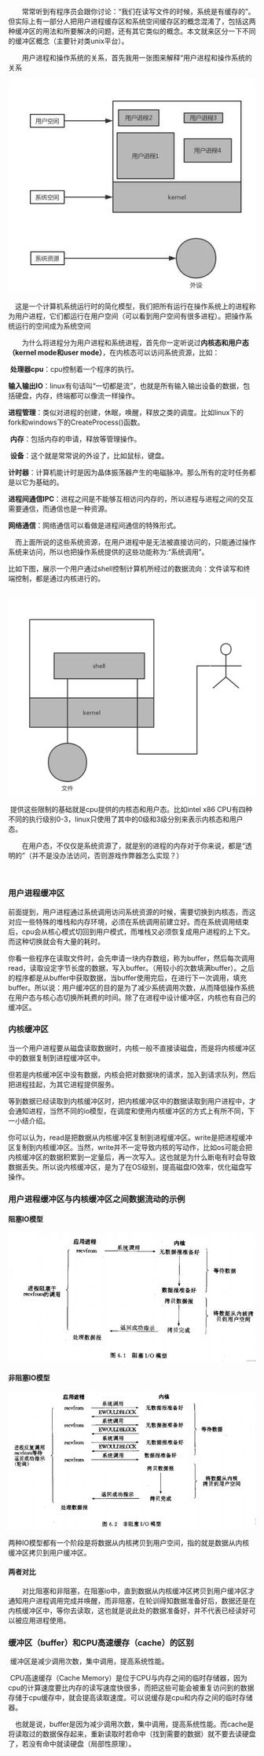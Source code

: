 　　常常听到有程序员会跟你讨论：“我们在读写文件的时候，系统是有缓存的”。但实际上有一部分人把用户进程缓存区和系统空间缓存区的概念混淆了，包括这两种缓冲区的用法和所要解决的问题，还有其它类似的概念。本文就来区分一下不同的缓冲区概念（主要针对类unix平台）。

　　用户进程和操作系统的关系，首先我用一张图来解释“用户进程和操作系统的关系

![img](1607341-20190226215330118-826555699.png)

　这是一个计算机系统运行时的简化模型，我们把所有运行在操作系统上的进程称为用户进程，它们都运行在用户空间（可以看到用户空间有很多进程）。把操作系统运行的空间成为系统空间

　　为什么将进程分为用户进程和系统进程，首先你一定听说过**内核态和用户态（kernel mode和user mode）**，在内核态可以访问系统资源，比如：

​	**处理器cpu**：cpu控制着一个程序的执行。

​	**输入输出IO**：linux有句话叫“一切都是流”，也就是所有输入输出设备的数据，包括硬盘，内存，终端都可以像流一样操作。

​	**进程管理**：类似对进程的创建，休眠，唤醒，释放之类的调度。比如linux下的fork和windows下的CreateProcess()函数。

​	**内存**：包括内存的申请，释放等管理操作。

​	**设备**：这个就是常常说的外设了，比如鼠标，键盘。

​	**计时器**：计算机能计时是因为晶体振荡器产生的电磁脉冲。那么所有的定时任务都是以它为基础的。

​	**进程间通信IPC**：进程之间是不能够互相访问内存的，所以进程与进程之间的交互需要通信，而通信也是一种资源。

​	**网络通信**：网络通信可以看做是进程间通信的特殊形式。

　而上面所说的这些系统资源，在用户进程中是无法被直接访问的，只能通过操作系统来访问，所以也把操作系统提供的这些功能称为:“系统调用”。

​	比如下图，展示一个用户通过shell控制计算机所经过的数据流向：文件读写和终端控制，都是通过内核进行的。

​	![img](1607341-20190226221150814-642574791.png)

​	提供这些限制的基础就是cpu提供的内核态和用户态。比如intel x86 CPU有四种不同的执行级别0-3，linux只使用了其中的0级和3级分别来表示内核态和用户态。

　　在用户态，不仅仅是系统资源了，就是别的进程的内存对于你来说，都是“透明的”（并不是没办法访问，否则游戏作弊器怎么实现？）

​	

### 用户进程缓冲区

前面提到，用户进程通过系统调用访问系统资源的时候，需要切换到内核态，而这对应一些特殊的堆栈和内存环境，必须在系统调用前建立好。而在系统调用结束后，cpu会从核心模式切回到用户模式，而堆栈又必须恢复成用户进程的上下文。而这种切换就会有大量的耗时。

你看一些程序在读取文件时，会先申请一块内存数组，称为buffer，然后每次调用read，读取设定字节长度的数据，写入buffer。（用较小的次数填满buffer）。之后的程序都是从buffer中获取数据，当buffer使用完后，在进行下一次调用，填充buffer。所以说：用户缓冲区的目的是为了减少系统调用次数，从而降低操作系统在用户态与核心态切换所耗费的时间。除了在进程中设计缓冲区，内核也有自己的缓冲区。

### 内核缓冲区

当一个用户进程要从磁盘读取数据时，内核一般不直接读磁盘，而是将内核缓冲区中的数据复制到进程缓冲区中。

但若是内核缓冲区中没有数据，内核会把对数据块的请求，加入到请求队列，然后把进程挂起，为其它进程提供服务。

等到数据已经读取到内核缓冲区时，把内核缓冲区中的数据读取到用户进程中，才会通知进程，当然不同的io模型，在调度和使用内核缓冲区的方式上有所不同，下一小结介绍。

你可以认为，read是把数据从内核缓冲区复制到进程缓冲区。write是把进程缓冲区复制到内核缓冲区。当然，write并不一定导致内核的写动作，比如os可能会把内核缓冲区的数据积累到一定量后，再一次写入。这也就是为什么断电有时会导致数据丢失。所以说内核缓冲区，是为了在OS级别，提高磁盘IO效率，优化磁盘写操作。

### 用户进程缓冲区与内核缓冲区之间数据流动的示例

#### 阻塞IO模型



![img](1607341-20190226221620658-1580375463.png)



#### 非阻塞IO模型

![img](1607341-20190226221635251-2653474.png)

​	两种IO模型都有一个阶段是将数据从内核拷贝到用户空间，指的就是数据从内核缓冲区拷贝到用户缓冲区。

#### 两者对比

　　对比阻塞和非阻塞，在阻塞io中，直到数据从内核缓冲区拷贝到用户缓冲区才通知用户进程调用完成并唤醒，而非阻塞，在轮训得知数据准备好后，数据还是在内核缓冲区中，等你去读取，这也就是说此处的数据准备好，并不代表已经读好可以被应用进程使用。



### 缓冲区（buffer）和CPU高速缓存（cache）的区别

​	缓冲区是减少调用次数，集中调用，提高系统性能。

​	CPU高速缓存（Cache Memory）是位于CPU与内存之间的临时存储器，因为cpu的计算速度要比内存的读写速度快很多，而把这些可能会被重复访问到的数据存储于cpu缓存中，就会提高读取速度。可以说缓存是cpu和内存之间的临时存储器。

　也就是说，buffer是因为减少调用次数，集中调用，提高系统性能。而cache是将读取过的数据保存起来，重新读取时若命中（找到需要的数据）就不要去读硬盘了，若没有命中就读硬盘（局部性原理）。